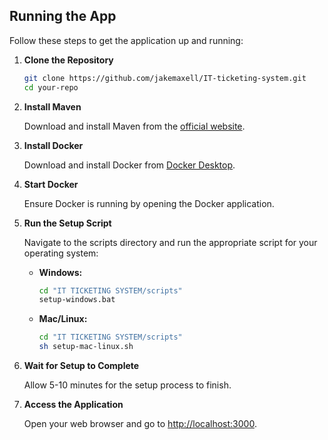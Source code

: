 ## Running the App

Follow these steps to get the application up and running:

1. **Clone the Repository**

   ```bash
   git clone https://github.com/jakemaxell/IT-ticketing-system.git
   cd your-repo
   ```

2. **Install Maven**

   Download and install Maven from the [official website](https://maven.apache.org/download.cgi).

3. **Install Docker**

   Download and install Docker from [Docker Desktop](https://www.docker.com/products/docker-desktop/).

4. **Start Docker**

   Ensure Docker is running by opening the Docker application.

5. **Run the Setup Script**

   Navigate to the scripts directory and run the appropriate script for your operating system:

   - **Windows:**

     ```bash
     cd "IT TICKETING SYSTEM/scripts"
     setup-windows.bat
     ```

   - **Mac/Linux:**

     ```bash
     cd "IT TICKETING SYSTEM/scripts"
     sh setup-mac-linux.sh
     ```

6. **Wait for Setup to Complete**

   Allow 5-10 minutes for the setup process to finish.

7. **Access the Application**

   Open your web browser and go to [http://localhost:3000](http://localhost:3000).
